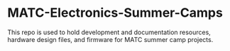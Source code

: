 # MATC-Electronics-Summer-Camps

This repo is used to hold development and documentation resources, hardware design files, and firmware for MATC summer camp projects.
